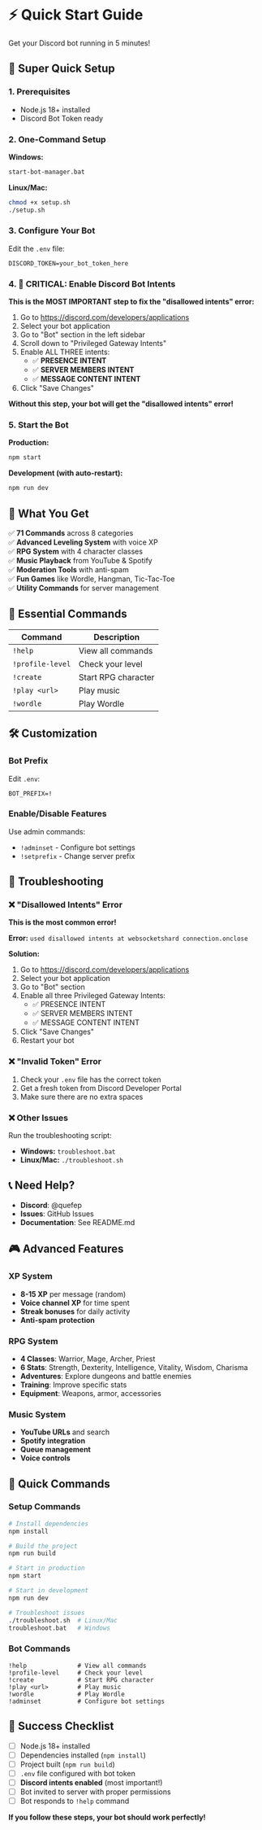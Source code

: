 # ⚡ Quick Start Guide

Get your Discord bot running in 5 minutes!

## 🚀 Super Quick Setup

### 1. Prerequisites
- Node.js 18+ installed
- Discord Bot Token ready

### 2. One-Command Setup

**Windows:**
```bash
start-bot-manager.bat
```

**Linux/Mac:**
```bash
chmod +x setup.sh
./setup.sh
```

### 3. Configure Your Bot

Edit the `.env` file:
```env
DISCORD_TOKEN=your_bot_token_here
```

### 4. 🔧 CRITICAL: Enable Discord Bot Intents

**This is the MOST IMPORTANT step to fix the "disallowed intents" error:**

1. Go to https://discord.com/developers/applications
2. Select your bot application
3. Go to "Bot" section in the left sidebar
4. Scroll down to "Privileged Gateway Intents"
5. Enable ALL THREE intents:
   - ✅ **PRESENCE INTENT**
   - ✅ **SERVER MEMBERS INTENT**
   - ✅ **MESSAGE CONTENT INTENT**
6. Click "Save Changes"

**Without this step, your bot will get the "disallowed intents" error!**

### 5. Start the Bot

**Production:**
```bash
npm start
```

**Development (with auto-restart):**
```bash
npm run dev
```

## 🎯 What You Get

✅ **71 Commands** across 8 categories  
✅ **Advanced Leveling System** with voice XP  
✅ **RPG System** with 4 character classes  
✅ **Music Playback** from YouTube & Spotify  
✅ **Moderation Tools** with anti-spam  
✅ **Fun Games** like Wordle, Hangman, Tic-Tac-Toe  
✅ **Utility Commands** for server management  

## 🔧 Essential Commands

| Command | Description |
|---------|-------------|
| `!help` | View all commands |
| `!profile-level` | Check your level |
| `!create` | Start RPG character |
| `!play <url>` | Play music |
| `!wordle` | Play Wordle |

## 🛠️ Customization

### Bot Prefix
Edit `.env`:
```env
BOT_PREFIX=!
```

### Enable/Disable Features
Use admin commands:
- `!adminset` - Configure bot settings
- `!setprefix` - Change server prefix

## 🚨 Troubleshooting

### ❌ "Disallowed Intents" Error
**This is the most common error!**

**Error:** `used disallowed intents at websocketshard connection.onclose`

**Solution:**
1. Go to https://discord.com/developers/applications
2. Select your bot application
3. Go to "Bot" section
4. Enable all three Privileged Gateway Intents:
   - ✅ PRESENCE INTENT
   - ✅ SERVER MEMBERS INTENT
   - ✅ MESSAGE CONTENT INTENT
5. Click "Save Changes"
6. Restart your bot

### ❌ "Invalid Token" Error
1. Check your `.env` file has the correct token
2. Get a fresh token from Discord Developer Portal
3. Make sure there are no extra spaces

### ❌ Other Issues
Run the troubleshooting script:
- **Windows:** `troubleshoot.bat`
- **Linux/Mac:** `./troubleshoot.sh`

## 📞 Need Help?

- **Discord**: @quefep
- **Issues**: GitHub Issues
- **Documentation**: See README.md

## 🎮 Advanced Features

### XP System
- **8-15 XP** per message (random)
- **Voice channel XP** for time spent
- **Streak bonuses** for daily activity
- **Anti-spam protection**

### RPG System
- **4 Classes**: Warrior, Mage, Archer, Priest
- **6 Stats**: Strength, Dexterity, Intelligence, Vitality, Wisdom, Charisma
- **Adventures**: Explore dungeons and battle enemies
- **Training**: Improve specific stats
- **Equipment**: Weapons, armor, accessories

### Music System
- **YouTube URLs** and search
- **Spotify integration**
- **Queue management**
- **Voice controls**

## 🔄 Quick Commands

### Setup Commands
```bash
# Install dependencies
npm install

# Build the project
npm run build

# Start in production
npm start

# Start in development
npm run dev

# Troubleshoot issues
./troubleshoot.sh  # Linux/Mac
troubleshoot.bat   # Windows
```

### Bot Commands
```
!help              # View all commands
!profile-level     # Check your level
!create            # Start RPG character
!play <url>        # Play music
!wordle            # Play Wordle
!adminset          # Configure bot settings
```

## 🎯 Success Checklist

- [ ] Node.js 18+ installed
- [ ] Dependencies installed (`npm install`)
- [ ] Project built (`npm run build`)
- [ ] `.env` file configured with bot token
- [ ] **Discord intents enabled** (most important!)
- [ ] Bot invited to server with proper permissions
- [ ] Bot responds to `!help` command

**If you follow these steps, your bot should work perfectly!** 